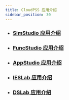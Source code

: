 ```yaml
---
title: CloudPSS 应用介绍
sidebar_position: 30
---
```


* ### [SimStudio 应用介绍](./simstudio/index.md)

* ### [FuncStudio 应用介绍](./funcstudio/index.md)

* ### [AppStudio 应用介绍](./appstudio/index.md)
  
* ### [IESLab 应用介绍](./ieslab/index.md)

* ### [DSLab 应用介绍](./dslab/index.md)
